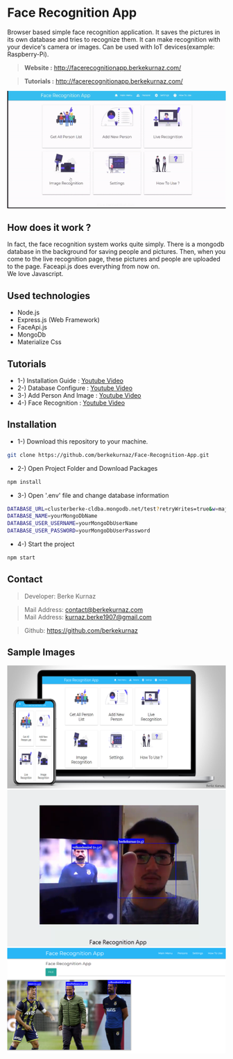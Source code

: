 # Face Recognition App
Browser based simple face recognition application. It saves the pictures in its own database and tries to recognize them. 
It can make recognition with your device's camera or images. Can be used with IoT devices(example: Raspberry-Pi).

> **Website :** http://facerecognitionapp.berkekurnaz.com/ <br/>

> **Tutorials :** http://facerecognitionapp.berkekurnaz.com/ <br/>

[![Image01](https://raw.githubusercontent.com/berkekurnaz/Face-Recognition-App/master/sample_images/trailer.gif)]()

## How does it work ?
In fact, the face recognition system works quite simply. There is a mongodb database in the background for saving people and pictures. Then, when you come to the live recognition page, these pictures and people are uploaded to the page. Faceapi.js does everything from now on. <br/>
We love Javascript.

## Used technologies
- Node.js
- Express.js (Web Framework)
- FaceApi.js
- MongoDb
- Materialize Css

## Tutorials
- 1-) Installation Guide : [Youtube Video](https://www.youtube.com/playlist?list=PLzC8Ycv_euGy-Q1u8-jDFkH2MEOSVuc60)
- 2-) Database Configure : [Youtube Video](https://www.youtube.com/playlist?list=PLzC8Ycv_euGy-Q1u8-jDFkH2MEOSVuc60)
- 3-) Add Person And Image : [Youtube Video](https://www.youtube.com/playlist?list=PLzC8Ycv_euGy-Q1u8-jDFkH2MEOSVuc60)
- 4-) Face Recognition : [Youtube Video](https://www.youtube.com/playlist?list=PLzC8Ycv_euGy-Q1u8-jDFkH2MEOSVuc60)

## Installation
- 1-) Download this repository to your machine.
```bash
git clone https://github.com/berkekurnaz/Face-Recognition-App.git
```
- 2-) Open Project Folder and Download Packages
```bash
npm install
```
- 3-) Open '.env' file and change database information
```bash
DATABASE_URL=clusterberke-cldba.mongodb.net/test?retryWrites=true&w=majority
DATABASE_NAME=yourMongoDbName
DATABASE_USER_USERNAME=yourMongoDbUserName
DATABASE_USER_PASSWORD=yourMongoDbUserPassword
```
- 4-) Start the project
```bash
npm start
```

## Contact
> Developer: Berke Kurnaz

> Mail Address: contact@berkekurnaz.com <br/>
> Mail Address: kurnaz.berke1907@gmail.com

> Github: https://github.com/berkekurnaz

## Sample Images
[![Image01](https://raw.githubusercontent.com/berkekurnaz/Face-Recognition-App/master/sample_images/sampleimg01.png)]()
[![Image02](https://raw.githubusercontent.com/berkekurnaz/Face-Recognition-App/master/sample_images/sampleimg02.png)]()
[![Image03](https://raw.githubusercontent.com/berkekurnaz/Face-Recognition-App/master/sample_images/sampleimg03.png)]()
